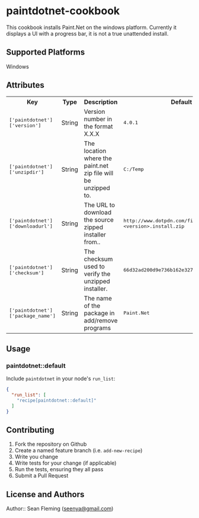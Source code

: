 # paintdotnet-cookbook

This cookbook installs Paint.Net on the windows platform.
Currently it displays a UI with a progress bar, it is not 
a true unattended install.

## Supported Platforms

Windows

## Attributes

<table>
  <tr>
    <th>Key</th>
    <th>Type</th>
    <th>Description</th>
    <th>Default</th>
  </tr>
  <tr>
    <td><tt>['paintdotnet']['version']</tt></td>
    <td>String</td>
    <td>Version number in the format X.X.X</td>
    <td><tt>4.0.1</tt></td>
  </tr>
  <tr>
    <td><tt>['paintdotnet']['unzipdir']</tt></td>
    <td>String</td>
    <td>The location where the paint.net zip file will be unzipped to.</td>
    <td><tt>C:/Temp</tt></td>
  </tr>
  <tr>
    <td><tt>['paintdotnet']['downloadurl']</tt></td>
    <td>String</td>
    <td>The URL to download the source zipped installer from..</td>
    <td><tt>http://www.dotpdn.com/files/paint.net.&lt;version&gt;.install.zip</tt></td>
  </tr>
 <tr>
    <td><tt>['paintdotnet']['checksum']</tt></td>
    <td>String</td>
    <td>The checksum used to verify the unzipped installer.</td>
    <td><tt>66d32ad200d9e736b162e3272db0c70d7a043020</tt></td>
  </tr>
  <tr>
    <td><tt>['paintdotnet']['package_name']</tt></td>
    <td>String</td>
    <td>The name of the package in add/remove programs</td>
    <td><tt>Paint.Net</tt></td>
  </tr>
</table>

## Usage

### paintdotnet::default

Include `paintdotnet` in your node's `run_list`:

```json
{
  "run_list": [
    "recipe[paintdotnet::default]"
  ]
}
```

## Contributing

1. Fork the repository on Github
2. Create a named feature branch (i.e. `add-new-recipe`)
3. Write you change
4. Write tests for your change (if applicable)
5. Run the tests, ensuring they all pass
6. Submit a Pull Request

## License and Authors

Author:: Sean Fleming (<seenya@gmail.com>)
